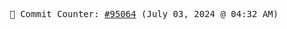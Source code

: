 <p align="center">
    <samp>
        📮 Commit Counter: <a href="https://github.com/Javascript-void0/Javascript-void0/commits/main">#95064</a> (July 03, 2024 @ 04:32 AM)
    </samp>
</p>